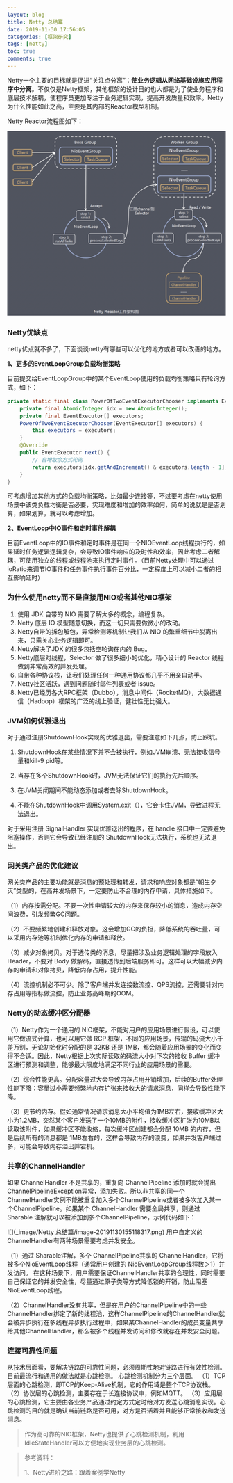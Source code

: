 ```yaml
---
layout: blog
title: Netty 总结篇
date: 2019-11-30 17:56:05
categories: [框架研究]
tags: [netty]
toc: true
comments: true
---
```


Netty一个主要的目标就是促进“关注点分离”：**使业务逻辑从网络基础设施应用程序中分离**。不仅仅是Netty框架，其他框架的设计目的也大都是为了使业务程序和底层技术解耦，使程序员更加专注于业务逻辑实现，提高开发质量和效率。Netty为什么性能如此之高，主要是其内部的Reactor模型机制。

Netty Reactor流程图如下：

![](_image/Netty连接处理/image-20191110192334923.png)
### Netty优缺点

netty优点就不多了，下面谈谈netty有哪些可以优化的地方或者可以改善的地方。

**1、更多的EventLoopGroup负载均衡策略**

目前提交给EventLoopGroup中的某个EventLoop使用的负载均衡策略只有轮询方式，如下：

```java
private static final class PowerOfTwoEventExecutorChooser implements EventExecutorChooser {
    private final AtomicInteger idx = new AtomicInteger();
    private final EventExecutor[] executors;
    PowerOfTwoEventExecutorChooser(EventExecutor[] executors) {
        this.executors = executors;
    }
    @Override
    public EventExecutor next() {
        // 自增取余方式轮询
        return executors[idx.getAndIncrement() & executors.length - 1];
    }
}
```

可考虑增加其他方式的负载均衡策略，比如最少连接等，不过要考虑在netty使用场景中该类负载均衡是否必要，实现难度和增加的效率如何，简单的说就是是否划算，如果划算，就可以考虑增加。

**2、EventLoop中IO事件和定时事件解耦**

目前EventLoop中的IO事件和定时事件是在同一个NIOEventLoop线程执行的，如果延时任务逻辑逻辑复杂，会导致IO事件响应的及时性和效率，因此考虑二者解耦，可使用独立的线程或线程池来执行定时事件。（目前Netty处理中可以通过ioRatio来调节IO事件和任务事件执行事件百分比，一定程度上可以减小二者的相互影响延时）

### 为什么使用netty而不是直接用NIO或者其他NIO框架

1. 使用 JDK 自带的 NIO 需要了解太多的概念，编程复杂。
2. Netty 底层 IO 模型随意切换，而这一切只需要做微小的改动。
3. Netty自带的拆包解包，异常检测等机制让我们从 NIO 的繁重细节中脱离出来，只需关心业务逻辑即可。
4. Netty解决了JDK 的很多包括空轮询在内的 Bug。
5. Netty底层对线程，Selector 做了很多细小的优化，精心设计的 Reactor 线程做到非常高效的并发处理。
6. 自带各种协议栈，让我们处理任何一种通用协议都几乎不用亲自动手。
7. Netty社区活跃，遇到问题随时邮件列表或者 issue。
8. Netty已经历各大RPC框架（Dubbo），消息中间件（RocketMQ），大数据通信（Hadoop）框架的广泛的线上验证，健壮性无比强大。

### JVM如何优雅退出

对于通过注册ShutdownHook实现的优雅退出，需要注意如下几点，防止踩坑。

1. ShutdownHook在某些情况下并不会被执行，例如JVM崩溃、无法接收信号量和kill-9 pid等。

2. 当存在多个ShutdownHook时，JVM无法保证它们的执行先后顺序。
3. 在JVM关闭期间不能动态添加或者去除ShutdownHook。
4. 不能在ShutdownHook中调用System.exit（），它会卡住JVM，导致进程无法退出。

对于采用注册 SignalHandler 实现优雅退出的程序，在 handle 接口中一定要避免阻塞操作，否则它会导致已经注册的 ShutdownHook无法执行，系统也无法退出。

### 网关类产品的优化建议

网关类产品的主要功能就是消息的预处理和转发，请求和响应对象都是“朝生夕灭”类型的，在高并发场景下，一定要防止不合理的内存申请，具体措施如下。

（1）内存按需分配。不要一次性申请较大的内存来保存较小的消息，造成内存空间浪费，引发频繁GC问题。

（2）不要频繁地创建和释放对象。这会增加GC的负担，降低系统的吞吐量，可以采用内存池等机制优化内存的申请和释放。

（3）减少对象拷贝。对于透传类的消息，尽量把涉及业务逻辑处理的字段放入Header，不要对 Body 做解码，直接透传到后端服务即可。这样可以大幅减少内存的申请和对象拷贝，降低内存占用，提升性能。

（4）流控机制必不可少。除了客户端并发连接数流控、QPS流控，还需要针对内存占用等指标做流控，防止业务高峰期的OOM。

### Netty的动态缓冲区分配器

（1）Netty作为一个通用的 NIO框架，不能对用户的应用场景进行假设，可以使用它做流式计算，也可以用它做 RCP 框架，不同的应用场景，传输的码流大小千差万别，无论初始化时分配的是 32KB 还是 1MB，都会随着应用场景的变化而变得不合适。因此，Netty根据上次实际读取的码流大小对下次的接收 Buffer 缓冲区进行预测和调整，能够最大限度地满足不同行业的应用场景的需要。

（2）综合性能更高。分配容量过大会导致内存占用开销增加，后续的Buffer处理性能下降；容量过小需要频繁地内存扩张来接收大的请求消息，同样会导致性能下降。

（3）更节约内存。假如通常情况请求消息大小平均值为1MB左右，接收缓冲区大小为1.2MB，突然某个客户发送了一个10MB的附件，接收缓冲区扩张为10MB以读取该附件，如果缓冲区不能收缩，每次缓冲区创建都会分配 10MB 的内存，但是后续所有的消息都是 1MB左右的，这样会导致内存的浪费，如果并发客户端过多，可能会导致内存溢出并宕机。

### 共享的ChannelHandler 

如果 ChannelHandler 不是共享的，重复向 ChannelPipeline 添加时就会抛出ChannelPipelineException异常，添加失败。所以非共享的同一个ChannelHandler实例不能被重复加入多个ChannelPipeline或者被多次加入某一个ChannelPipeline。如果某个 ChannelHandler 需要全局共享，则通过 Sharable 注解就可以被添加到多个ChannelPipeline，示例代码如下：

![](_image/Netty 总结篇/image-20191130155118317.png)
用户自定义的ChannelHandler有两种场景需要考虑并发安全。

（1）通过 Sharable注解，多个 ChannelPipeline共享的 ChannelHandler，它将被多个NioEventLoop线程（通常用户创建的 NioEventLoopGroup线程数＞1）并发访问。 在这种场景下，用户需要保证ChannelHandler共享的合理性，同时需要自己保证它的并发安全性，尽量通过原子类等方式降低锁的开销，防止阻塞NioEventLoop线程。

（2）ChannelHandler没有共享，但是在用户的ChannelPipeline中的一些ChannelHandler绑定了新的线程池，这样ChannelPipeline的ChannelHandler就会被异步执行在多线程异步执行过程中，如果某ChannelHandler的成员变量共享给其他ChannelHandler，那么被多个线程并发访问和修改就存在并发安全问题。

### 连接可靠性问题

从技术层面看，要解决链路的可靠性问题，必须周期性地对链路进行有效性检测。目前最流行和通用的做法就是心跳检测。
心跳检测机制分为三个层面。
（1）TCP层面的心跳检测，即TCP的Keep-Alive机制，它的作用域是整个TCP协议栈。
（2）协议层的心跳检测，主要存在于长连接协议中，例如MQTT。
（3）应用层的心跳检测，它主要由各业务产品通过约定方式定时给对方发送心跳消息实现。心跳检测的目的就是确认当前链路是否可用，对方是否活着并且能够正常接收和发送消息。

> 作为高可靠的NIO框架，Netty也提供了心跳检测机制，利用IdleStateHandler可以方便地实现业务层的心跳检测。

> 参考资料：
>
> 1、Netty进阶之路：跟着案例学Netty